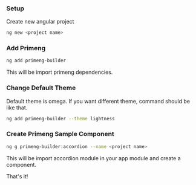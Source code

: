 ### Setup
 Create new angular project
```bash
ng new <project name>
```

### Add Primeng

```bash
ng add primeng-builder
```
This will be import primeng dependencies.

### Change Default Theme

Default theme is omega. If you want different theme, command should be like that.

```bash
ng add primeng-builder --theme lightness
```

### Create Primeng Sample Component

```bash
ng g primeng-builder:accordion --name <project name>
```
This will be import accordion module in your app module and create a component.

That's it!
 